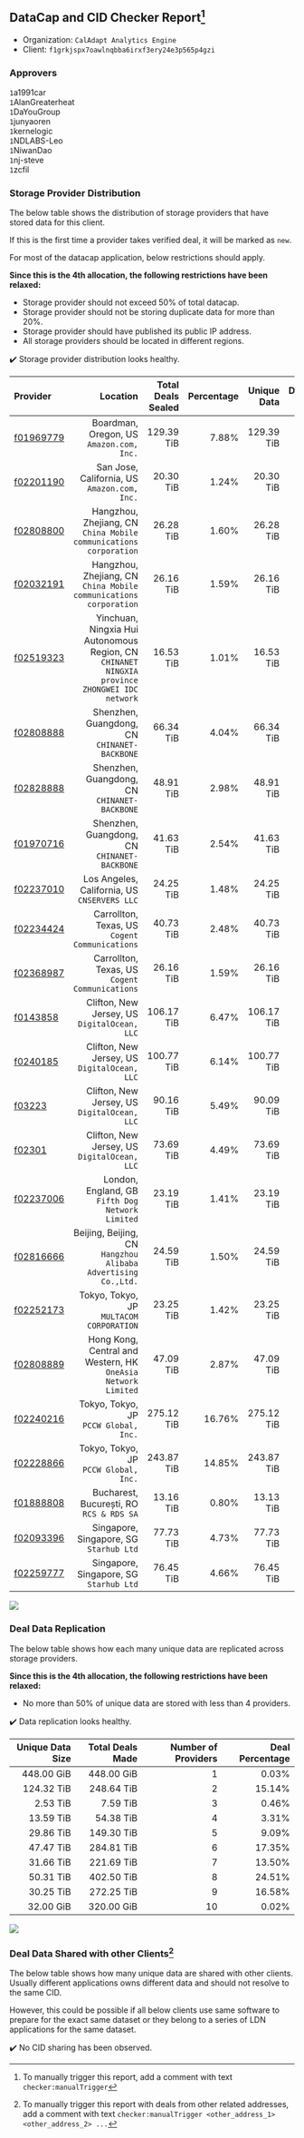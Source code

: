 ## DataCap and CID Checker Report[^1]
 - Organization: `CalAdapt Analytics Engine`
 - Client: `f1grkjspx7oawlnqbba6irxf3ery24e3p565p4gzi`
### Approvers
`1`a1991car<br/>`1`AlanGreaterheat<br/>`1`DaYouGroup<br/>`1`junyaoren<br/>`1`kernelogic<br/>`1`NDLABS-Leo<br/>`1`NiwanDao<br/>`1`nj-steve<br/>`1`zcfil


### Storage Provider Distribution
The below table shows the distribution of storage providers that have stored data for this client.

If this is the first time a provider takes verified deal, it will be marked as `new`.

For most of the datacap application, below restrictions should apply.

**Since this is the 4th allocation, the following restrictions have been relaxed:**
 - Storage provider should not exceed 50% of total datacap.
 - Storage provider should not be storing duplicate data for more than 20%.
 - Storage provider should have published its public IP address.
 - All storage providers should be located in different regions.

✔️ Storage provider distribution looks healthy.

| Provider                                              |                                                                                         Location | Total Deals Sealed | Percentage | Unique Data | Duplicate Deals |
| :---------------------------------------------------- | -----------------------------------------------------------------------------------------------: | -----------------: | ---------: | ----------: | --------------: |
| [f01969779](https://filfox.info/en/address/f01969779) |                                                      Boardman, Oregon, US<br/>`Amazon.com, Inc.` |         129.39 TiB |      7.88% |  129.39 TiB |           0.00% |
| [f02201190](https://filfox.info/en/address/f02201190) |                                                  San Jose, California, US<br/>`Amazon.com, Inc.` |          20.30 TiB |      1.24% |   20.30 TiB |           0.00% |
| [f02808800](https://filfox.info/en/address/f02808800) |                             Hangzhou, Zhejiang, CN<br/>`China Mobile communications corporation` |          26.28 TiB |      1.60% |   26.28 TiB |           0.00% |
| [f02032191](https://filfox.info/en/address/f02032191) |                             Hangzhou, Zhejiang, CN<br/>`China Mobile communications corporation` |          26.16 TiB |      1.59% |   26.16 TiB |           0.00% |
| [f02519323](https://filfox.info/en/address/f02519323) | Yinchuan, Ningxia Hui Autonomous Region, CN<br/>`CHINANET NINGXIA province ZHONGWEI IDC network` |          16.53 TiB |      1.01% |   16.53 TiB |           0.00% |
| [f02808888](https://filfox.info/en/address/f02808888) |                                                  Shenzhen, Guangdong, CN<br/>`CHINANET-BACKBONE` |          66.34 TiB |      4.04% |   66.34 TiB |           0.00% |
| [f02828888](https://filfox.info/en/address/f02828888) |                                                  Shenzhen, Guangdong, CN<br/>`CHINANET-BACKBONE` |          48.91 TiB |      2.98% |   48.91 TiB |           0.00% |
| [f01970716](https://filfox.info/en/address/f01970716) |                                                  Shenzhen, Guangdong, CN<br/>`CHINANET-BACKBONE` |          41.63 TiB |      2.54% |   41.63 TiB |           0.00% |
| [f02237010](https://filfox.info/en/address/f02237010) |                                                  Los Angeles, California, US<br/>`CNSERVERS LLC` |          24.25 TiB |      1.48% |   24.25 TiB |           0.00% |
| [f02234424](https://filfox.info/en/address/f02234424) |                                                Carrollton, Texas, US<br/>`Cogent Communications` |          40.73 TiB |      2.48% |   40.73 TiB |           0.00% |
| [f02368987](https://filfox.info/en/address/f02368987) |                                                Carrollton, Texas, US<br/>`Cogent Communications` |          26.16 TiB |      1.59% |   26.16 TiB |           0.00% |
| [f0143858](https://filfox.info/en/address/f0143858)   |                                                  Clifton, New Jersey, US<br/>`DigitalOcean, LLC` |         106.17 TiB |      6.47% |  106.17 TiB |           0.00% |
| [f0240185](https://filfox.info/en/address/f0240185)   |                                                  Clifton, New Jersey, US<br/>`DigitalOcean, LLC` |         100.77 TiB |      6.14% |  100.77 TiB |           0.00% |
| [f03223](https://filfox.info/en/address/f03223)       |                                                  Clifton, New Jersey, US<br/>`DigitalOcean, LLC` |          90.16 TiB |      5.49% |   90.09 TiB |           0.07% |
| [f02301](https://filfox.info/en/address/f02301)       |                                                  Clifton, New Jersey, US<br/>`DigitalOcean, LLC` |          73.69 TiB |      4.49% |   73.69 TiB |           0.00% |
| [f02237006](https://filfox.info/en/address/f02237006) |                                              London, England, GB<br/>`Fifth Dog Network Limited` |          23.19 TiB |      1.41% |   23.19 TiB |           0.00% |
| [f02816666](https://filfox.info/en/address/f02816666) |                                 Beijing, Beijing, CN<br/>`Hangzhou Alibaba Advertising Co.,Ltd.` |          24.59 TiB |      1.50% |   24.59 TiB |           0.00% |
| [f02252173](https://filfox.info/en/address/f02252173) |                                                      Tokyo, Tokyo, JP<br/>`MULTACOM CORPORATION` |          23.25 TiB |      1.42% |   23.25 TiB |           0.00% |
| [f02808889](https://filfox.info/en/address/f02808889) |                                 Hong Kong, Central and Western, HK<br/>`OneAsia Network Limited` |          47.09 TiB |      2.87% |   47.09 TiB |           0.00% |
| [f02240216](https://filfox.info/en/address/f02240216) |                                                         Tokyo, Tokyo, JP<br/>`PCCW Global, Inc.` |         275.12 TiB |     16.76% |  275.12 TiB |           0.00% |
| [f02228866](https://filfox.info/en/address/f02228866) |                                                         Tokyo, Tokyo, JP<br/>`PCCW Global, Inc.` |         243.87 TiB |     14.85% |  243.87 TiB |           0.00% |
| [f01888808](https://filfox.info/en/address/f01888808) |                                                      Bucharest, București, RO<br/>`RCS & RDS SA` |          13.16 TiB |      0.80% |   13.13 TiB |           0.24% |
| [f02093396](https://filfox.info/en/address/f02093396) |                                                       Singapore, Singapore, SG<br/>`Starhub Ltd` |          77.73 TiB |      4.73% |   77.73 TiB |           0.00% |
| [f02259777](https://filfox.info/en/address/f02259777) |                                                       Singapore, Singapore, SG<br/>`Starhub Ltd` |          76.45 TiB |      4.66% |   76.45 TiB |           0.00% |

<img src="https://raw.githubusercontent.com/data-preservation-programs/filplus-checker-assets/main/filecoin-project/filecoin-plus-large-datasets/issues/2144/1703469093783.png"/>

### Deal Data Replication
The below table shows how each many unique data are replicated across storage providers.


**Since this is the 4th allocation, the following restrictions have been relaxed:**
- No more than 50% of unique data are stored with less than 4 providers.

✔️ Data replication looks healthy.

| Unique Data Size | Total Deals Made | Number of Providers | Deal Percentage |
| ---------------: | ---------------: | ------------------: | --------------: |
|       448.00 GiB |       448.00 GiB |                   1 |           0.03% |
|       124.32 TiB |       248.64 TiB |                   2 |          15.14% |
|         2.53 TiB |         7.59 TiB |                   3 |           0.46% |
|        13.59 TiB |        54.38 TiB |                   4 |           3.31% |
|        29.86 TiB |       149.30 TiB |                   5 |           9.09% |
|        47.47 TiB |       284.81 TiB |                   6 |          17.35% |
|        31.66 TiB |       221.69 TiB |                   7 |          13.50% |
|        50.31 TiB |       402.50 TiB |                   8 |          24.51% |
|        30.25 TiB |       272.25 TiB |                   9 |          16.58% |
|        32.00 GiB |       320.00 GiB |                  10 |           0.02% |

<img src="https://raw.githubusercontent.com/data-preservation-programs/filplus-checker-assets/main/filecoin-project/filecoin-plus-large-datasets/issues/2144/1703469094428.png"/>

### Deal Data Shared with other Clients[^3]
The below table shows how many unique data are shared with other clients.
Usually different applications owns different data and should not resolve to the same CID.

However, this could be possible if all below clients use same software to prepare for the exact same dataset or they belong to a series of LDN applications for the same dataset.

✔️ No CID sharing has been observed.

[^1]: To manually trigger this report, add a comment with text `checker:manualTrigger`

[^2]: Deals from those addresses are combined into this report as they are specified with `checker:manualTrigger`

[^3]: To manually trigger this report with deals from other related addresses, add a comment with text `checker:manualTrigger <other_address_1> <other_address_2> ...`
